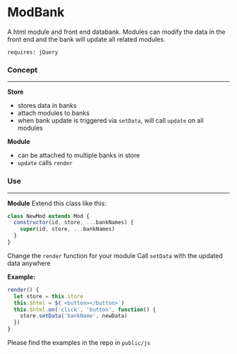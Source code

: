 # ModBank
A html module and front end databank. Modules can modify the data in the front end and the bank will update all related modules.

`requires: jQuery`

### Concept
---
**Store**
- stores data in banks
- attach modules to banks
- when bank update is triggered via `setData`, will call `update` on all modules

**Module**
- can be attached to multiple banks in store
- `update` calls `render`

### Use
---
**Module**
Extend this class like this:
```javascript
class NewMod extends Mod {
  constructor(id, store, ...bankNames) {
    super(id, store, ...bankNames)
  }
}
```
Change the `render` function for your module
Call `setData` with the updated data anywhere

**Example:**
```javascript
render() {
  let store = this.store
  this.$html = $(`<button></button>`)
  this.$html.on('click', 'button', function() {
    store.setData('bankName', newData)
  })
}
```
Please find the examples in the repo in `public/js`
